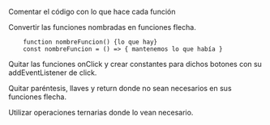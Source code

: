 Comentar el código con lo que hace cada función

Convertir las funciones nombradas en funciones flecha.

        function nombreFuncion() {lo que hay}
        const nombreFuncion = () => { mantenemos lo que había }


Quitar las funciones onClick y crear constantes para dichos botones con su addEventListener de click.

Quitar paréntesis, llaves y return donde no sean necesarios en sus funciones flecha.

Utilizar operaciones ternarias donde lo vean necesario.